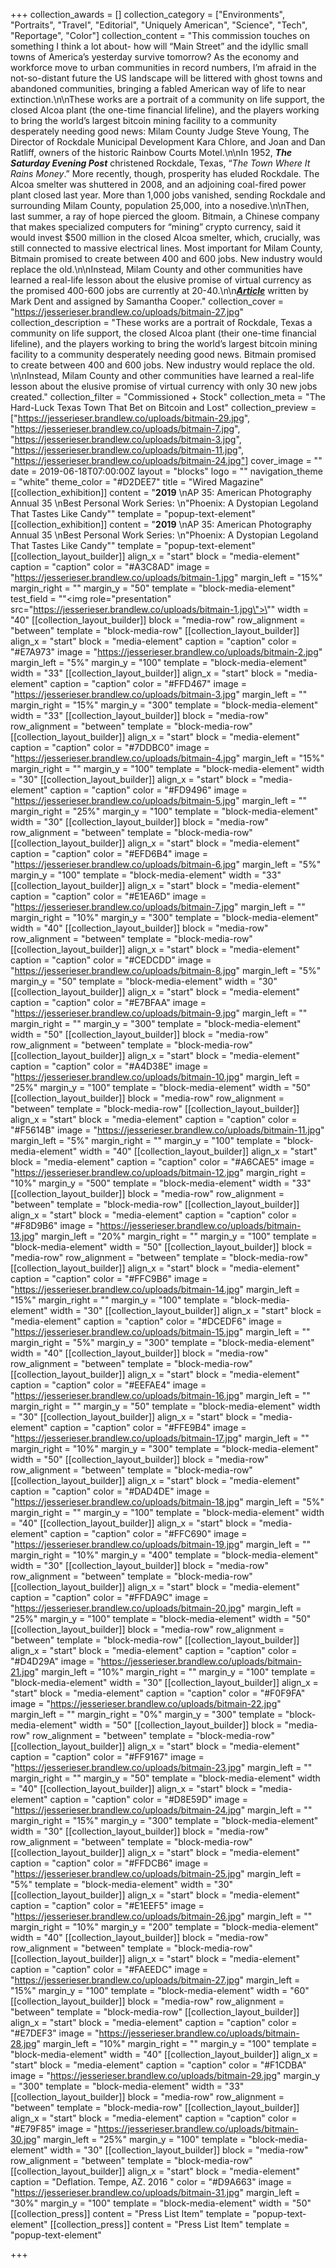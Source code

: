 +++
collection_awards = []
collection_category = ["Environments", "Portraits", "Travel", "Editorial", "Uniquely American", "Science", "Tech", "Reportage", "Color"]
collection_content = "This commission touches on something I think a lot about- how will “Main Street” and the idyllic small towns of America’s yesterday survive tomorrow? As the economy and workforce move to urban communities in record numbers, I’m afraid in the not-so-distant future the US landscape will be littered with ghost towns and abandoned communities, bringing a fabled American way of life to near extinction.\n\nThese works are a portrait of a community on life support, the closed Alcoa plant (the one-time financial lifeline), and the players working to bring the world’s largest bitcoin mining facility to a community desperately needing good news: Milam County Judge Steve Young, The Director of Rockdale Municipal Development Kara Chlore, and Joan and Dan Ratliff, owners of the historic Rainbow Courts Motel.\n\nIn 1952, **_The Saturday Evening Post_** christened Rockdale, Texas, “_The Town Where It Rains Money_.” More recently, though, prosperity has eluded Rockdale. The Alcoa smelter was shuttered in 2008, and an adjoining coal-fired power plant closed last year. More than 1,000 jobs vanished, sending Rockdale and surrounding Milam County, population 25,000, into a nosedive.\n\nThen, last summer, a ray of hope pierced the gloom. Bitmain, a Chinese company that makes specialized computers for “mining” crypto currency, said it would invest $500 million in the closed Alcoa smelter, which, crucially, was still connected to massive electrical lines. Most important for Milam County, Bitmain promised to create between 400 and 600 jobs. New industry would replace the old.\n\nInstead, Milam County and other communities have learned a real-life lesson about the elusive promise of virtual currency as the promised 400-600 jobs are currently at 20-40.\n\n[**_Article_**](https://www.wired.com/story/hard-luck-texas-town-bet-bitcoin-lost/) written by Mark Dent and assigned by Samantha Cooper."
collection_cover = "https://jesserieser.brandlew.co/uploads/bitmain-27.jpg"
collection_description = "These works are a portrait of Rockdale, Texas a community on life support, the closed Alcoa plant (their one-time financial lifeline), and the players working to bring the world’s largest bitcoin mining facility to a community desperately needing good news. Bitmain promised to create between 400 and 600 jobs. New industry would replace the old. \n\nInstead, Milam County and other communities have learned a real-life lesson about the elusive promise of virtual currency with only 30 new jobs created."
collection_filter = "Commissioned + Stock"
collection_meta = "The Hard-Luck Texas Town That Bet on Bitcoin and Lost"
collection_preview = ["https://jesserieser.brandlew.co/uploads/bitmain-29.jpg", "https://jesserieser.brandlew.co/uploads/bitmain-7.jpg", "https://jesserieser.brandlew.co/uploads/bitmain-3.jpg", "https://jesserieser.brandlew.co/uploads/bitmain-11.jpg", "https://jesserieser.brandlew.co/uploads/bitmain-24.jpg"]
cover_image = ""
date = 2019-06-18T07:00:00Z
layout = "blocks"
logo = ""
navigation_theme = "white"
theme_color = "#D2DEE7"
title = "Wired Magazine"
[[collection_exhibition]]
content = "**2019**  \nAP 35: American Photography Annual 35  \nBest Personal Work Series:  \n\"Phoenix: A Dystopian Legoland That Tastes Like Candy\""
template = "popup-text-element"
[[collection_exhibition]]
content = "**2019**  \nAP 35: American Photography Annual 35  \nBest Personal Work Series:  \n\"Phoenix: A Dystopian Legoland That Tastes Like Candy\""
template = "popup-text-element"
[[collection_layout_builder]]
align_x = "start"
block = "media-element"
caption = "caption"
color = "#A3C8AD"
image = "https://jesserieser.brandlew.co/uploads/bitmain-1.jpg"
margin_left = "15%"
margin_right = ""
margin_y = "50"
template = "block-media-element"
test_field = "\"<img role=\"presentation\" src=\"https://jesserieser.brandlew.co/uploads/bitmain-1.jpg\">\""
width = "40"
[[collection_layout_builder]]
block = "media-row"
row_alignment = "between"
template = "block-media-row"
[[collection_layout_builder]]
align_x = "start"
block = "media-element"
caption = "caption"
color = "#E7A973"
image = "https://jesserieser.brandlew.co/uploads/bitmain-2.jpg"
margin_left = "5%"
margin_y = "100"
template = "block-media-element"
width = "33"
[[collection_layout_builder]]
align_x = "start"
block = "media-element"
caption = "caption"
color = "#FFD467"
image = "https://jesserieser.brandlew.co/uploads/bitmain-3.jpg"
margin_left = ""
margin_right = "15%"
margin_y = "300"
template = "block-media-element"
width = "33"
[[collection_layout_builder]]
block = "media-row"
row_alignment = "between"
template = "block-media-row"
[[collection_layout_builder]]
align_x = "start"
block = "media-element"
caption = "caption"
color = "#7DDBC0"
image = "https://jesserieser.brandlew.co/uploads/bitmain-4.jpg"
margin_left = "15%"
margin_right = ""
margin_y = "100"
template = "block-media-element"
width = "30"
[[collection_layout_builder]]
align_x = "start"
block = "media-element"
caption = "caption"
color = "#FD9496"
image = "https://jesserieser.brandlew.co/uploads/bitmain-5.jpg"
margin_left = ""
margin_right = "25%"
margin_y = "100"
template = "block-media-element"
width = "30"
[[collection_layout_builder]]
block = "media-row"
row_alignment = "between"
template = "block-media-row"
[[collection_layout_builder]]
align_x = "start"
block = "media-element"
caption = "caption"
color = "#EFD6B4"
image = "https://jesserieser.brandlew.co/uploads/bitmain-6.jpg"
margin_left = "5%"
margin_y = "100"
template = "block-media-element"
width = "33"
[[collection_layout_builder]]
align_x = "start"
block = "media-element"
caption = "caption"
color = "#E1EA6D"
image = "https://jesserieser.brandlew.co/uploads/bitmain-7.jpg"
margin_left = ""
margin_right = "10%"
margin_y = "300"
template = "block-media-element"
width = "40"
[[collection_layout_builder]]
block = "media-row"
row_alignment = "between"
template = "block-media-row"
[[collection_layout_builder]]
align_x = "start"
block = "media-element"
caption = "caption"
color = "#CEDCDD"
image = "https://jesserieser.brandlew.co/uploads/bitmain-8.jpg"
margin_left = "5%"
margin_y = "50"
template = "block-media-element"
width = "30"
[[collection_layout_builder]]
align_x = "start"
block = "media-element"
caption = "caption"
color = "#E7BFAA"
image = "https://jesserieser.brandlew.co/uploads/bitmain-9.jpg"
margin_left = ""
margin_right = ""
margin_y = "300"
template = "block-media-element"
width = "50"
[[collection_layout_builder]]
block = "media-row"
row_alignment = "between"
template = "block-media-row"
[[collection_layout_builder]]
align_x = "start"
block = "media-element"
caption = "caption"
color = "#A4D38E"
image = "https://jesserieser.brandlew.co/uploads/bitmain-10.jpg"
margin_left = "25%"
margin_y = "100"
template = "block-media-element"
width = "50"
[[collection_layout_builder]]
block = "media-row"
row_alignment = "between"
template = "block-media-row"
[[collection_layout_builder]]
align_x = "start"
block = "media-element"
caption = "caption"
color = "#F5614B"
image = "https://jesserieser.brandlew.co/uploads/bitmain-11.jpg"
margin_left = "5%"
margin_right = ""
margin_y = "100"
template = "block-media-element"
width = "40"
[[collection_layout_builder]]
align_x = "start"
block = "media-element"
caption = "caption"
color = "#A6CAE5"
image = "https://jesserieser.brandlew.co/uploads/bitmain-12.jpg"
margin_right = "10%"
margin_y = "500"
template = "block-media-element"
width = "33"
[[collection_layout_builder]]
block = "media-row"
row_alignment = "between"
template = "block-media-row"
[[collection_layout_builder]]
align_x = "start"
block = "media-element"
caption = "caption"
color = "#F8D9B6"
image = "https://jesserieser.brandlew.co/uploads/bitmain-13.jpg"
margin_left = "20%"
margin_right = ""
margin_y = "100"
template = "block-media-element"
width = "50"
[[collection_layout_builder]]
block = "media-row"
row_alignment = "between"
template = "block-media-row"
[[collection_layout_builder]]
align_x = "start"
block = "media-element"
caption = "caption"
color = "#FFC9B6"
image = "https://jesserieser.brandlew.co/uploads/bitmain-14.jpg"
margin_left = "15%"
margin_right = ""
margin_y = "100"
template = "block-media-element"
width = "30"
[[collection_layout_builder]]
align_x = "start"
block = "media-element"
caption = "caption"
color = "#DCEDF6"
image = "https://jesserieser.brandlew.co/uploads/bitmain-15.jpg"
margin_left = ""
margin_right = "5%"
margin_y = "300"
template = "block-media-element"
width = "40"
[[collection_layout_builder]]
block = "media-row"
row_alignment = "between"
template = "block-media-row"
[[collection_layout_builder]]
align_x = "start"
block = "media-element"
caption = "caption"
color = "#EEFAE4"
image = "https://jesserieser.brandlew.co/uploads/bitmain-16.jpg"
margin_left = ""
margin_right = ""
margin_y = "50"
template = "block-media-element"
width = "30"
[[collection_layout_builder]]
align_x = "start"
block = "media-element"
caption = "caption"
color = "#FFE9B4"
image = "https://jesserieser.brandlew.co/uploads/bitmain-17.jpg"
margin_left = ""
margin_right = "10%"
margin_y = "300"
template = "block-media-element"
width = "50"
[[collection_layout_builder]]
block = "media-row"
row_alignment = "between"
template = "block-media-row"
[[collection_layout_builder]]
align_x = "start"
block = "media-element"
caption = "caption"
color = "#DAD4DE"
image = "https://jesserieser.brandlew.co/uploads/bitmain-18.jpg"
margin_left = "5%"
margin_right = ""
margin_y = "100"
template = "block-media-element"
width = "40"
[[collection_layout_builder]]
align_x = "start"
block = "media-element"
caption = "caption"
color = "#FFC690"
image = "https://jesserieser.brandlew.co/uploads/bitmain-19.jpg"
margin_left = ""
margin_right = "10%"
margin_y = "400"
template = "block-media-element"
width = "30"
[[collection_layout_builder]]
block = "media-row"
row_alignment = "between"
template = "block-media-row"
[[collection_layout_builder]]
align_x = "start"
block = "media-element"
caption = "caption"
color = "#FFDA9C"
image = "https://jesserieser.brandlew.co/uploads/bitmain-20.jpg"
margin_left = "25%"
margin_y = "100"
template = "block-media-element"
width = "50"
[[collection_layout_builder]]
block = "media-row"
row_alignment = "between"
template = "block-media-row"
[[collection_layout_builder]]
align_x = "start"
block = "media-element"
caption = "caption"
color = "#D4D29A"
image = "https://jesserieser.brandlew.co/uploads/bitmain-21.jpg"
margin_left = "10%"
margin_right = ""
margin_y = "100"
template = "block-media-element"
width = "30"
[[collection_layout_builder]]
align_x = "start"
block = "media-element"
caption = "caption"
color = "#F0F9FA"
image = "https://jesserieser.brandlew.co/uploads/bitmain-22.jpg"
margin_left = ""
margin_right = "0%"
margin_y = "300"
template = "block-media-element"
width = "50"
[[collection_layout_builder]]
block = "media-row"
row_alignment = "between"
template = "block-media-row"
[[collection_layout_builder]]
align_x = "start"
block = "media-element"
caption = "caption"
color = "#FF9167"
image = "https://jesserieser.brandlew.co/uploads/bitmain-23.jpg"
margin_left = ""
margin_right = ""
margin_y = "50"
template = "block-media-element"
width = "40"
[[collection_layout_builder]]
align_x = "start"
block = "media-element"
caption = "caption"
color = "#D8E59D"
image = "https://jesserieser.brandlew.co/uploads/bitmain-24.jpg"
margin_left = ""
margin_right = "15%"
margin_y = "300"
template = "block-media-element"
width = "30"
[[collection_layout_builder]]
block = "media-row"
row_alignment = "between"
template = "block-media-row"
[[collection_layout_builder]]
align_x = "start"
block = "media-element"
caption = "caption"
color = "#FFDCB6"
image = "https://jesserieser.brandlew.co/uploads/bitmain-25.jpg"
margin_left = "5%"
template = "block-media-element"
width = "30"
[[collection_layout_builder]]
align_x = "start"
block = "media-element"
caption = "caption"
color = "#E1EEF5"
image = "https://jesserieser.brandlew.co/uploads/bitmain-26.jpg"
margin_left = ""
margin_right = "10%"
margin_y = "200"
template = "block-media-element"
width = "40"
[[collection_layout_builder]]
block = "media-row"
row_alignment = "between"
template = "block-media-row"
[[collection_layout_builder]]
align_x = "start"
block = "media-element"
caption = "caption"
color = "#FAEEDC"
image = "https://jesserieser.brandlew.co/uploads/bitmain-27.jpg"
margin_left = "15%"
margin_y = "100"
template = "block-media-element"
width = "60"
[[collection_layout_builder]]
block = "media-row"
row_alignment = "between"
template = "block-media-row"
[[collection_layout_builder]]
align_x = "start"
block = "media-element"
caption = "caption"
color = "#E7DEF3"
image = "https://jesserieser.brandlew.co/uploads/bitmain-28.jpg"
margin_left = "10%"
margin_right = ""
margin_y = "100"
template = "block-media-element"
width = "40"
[[collection_layout_builder]]
align_x = "start"
block = "media-element"
caption = "caption"
color = "#F1CDBA"
image = "https://jesserieser.brandlew.co/uploads/bitmain-29.jpg"
margin_y = "300"
template = "block-media-element"
width = "33"
[[collection_layout_builder]]
block = "media-row"
row_alignment = "between"
template = "block-media-row"
[[collection_layout_builder]]
align_x = "start"
block = "media-element"
caption = "caption"
color = "#E79F85"
image = "https://jesserieser.brandlew.co/uploads/bitmain-30.jpg"
margin_left = "25%"
margin_y = "100"
template = "block-media-element"
width = "30"
[[collection_layout_builder]]
block = "media-row"
row_alignment = "between"
template = "block-media-row"
[[collection_layout_builder]]
align_x = "start"
block = "media-element"
caption = "Deflation. Tempe, AZ. 2016 "
color = "#D9A663"
image = "https://jesserieser.brandlew.co/uploads/bitmain-31.jpg"
margin_left = "30%"
margin_y = "100"
template = "block-media-element"
width = "50"
[[collection_press]]
content = "Press List Item"
template = "popup-text-element"
[[collection_press]]
content = "Press List Item"
template = "popup-text-element"

+++
